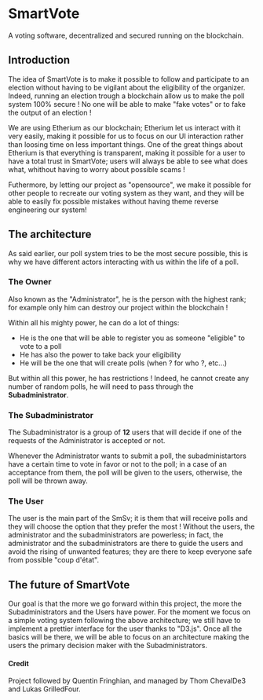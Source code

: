 # SmartVote

A voting software, decentralized and secured running on the blockchain.

## Introduction

The idea of SmartVote is to make it possible to follow and participate to an election without having to be vigilant
about the eligibility of the organizer. Indeed, running an election trough a blockchain allow us to make the poll system
100% secure ! No one will be able to make "fake votes" or to fake the output of an election !

We are using Etherium as our blockchain; Etherium let us interact with it very easily, making it possible for us to focus on our UI interaction rather than loosing time on less important things. One of the great things about Etherium is that everything is transparent, making it possible for a user to have a total trust in SmartVote; users will always be able to see what does what, whithout having to worry about possible scams !

Futhermore, by letting our project as "opensource", we make it possible for other people to recreate our voting system as they want, and they will be able to easily fix possible mistakes without having theme reverse engineering our system!

## The architecture

As said earlier, our poll system tries to be the most secure possible, this is why we have different actors interacting
with us within the life of a poll.

### The Owner

Also known as the "Administrator", he is the person with the highest rank; for example only him can destroy our project
within the blockchain !

Within all his mighty power, he can do a lot of things:

- He is the one that will be able to register you as someone "eligible" to vote to a poll
- He has also the power to take back your eligibility
- He will be the one that will create polls (when ? for who ?, etc...)

But within all this power, he has restrictions ! Indeed, he cannot create any number of random polls, he will need to
pass through the **Subadministrator**.

### The Subadministrator

The Subadministrator is a group of **12** users that will decide if one of the requests of the Administrator is accepted or
not.

Whenever the Administrator wants to submit a poll, the subadministartors have a certain time to vote in favor or not to the poll; in a case of an acceptance from them, the poll will be given to the users, otherwise, the poll will be thrown away.

### The User

The user is the main part of the SmSv; it is them that will receive polls and they will choose the option that they prefer
the most ! Without the users, the administrator and the subadministrators are powerless; in fact, the administrator and the subadministrators are there to guide the users and avoid the rising of unwanted features; they are there to keep everyone
safe from possible "coup d'état".

## The future of SmartVote

Our goal is that the more we go forward within this project, the more the Subadministrators and the Users have power. For
the moment we focus on a simple voting system following the above architecture; we still have to implement a prettier interface for the user thanks to "D3.js". Once all the basics will be there, we will be able to focus on an architecture
making the users the primary decision maker with the Subadministrators.

#### Credit

Project followed by Quentin Fringhian, and managed by Thom ChevalDe3 and Lukas GrilledFour.
